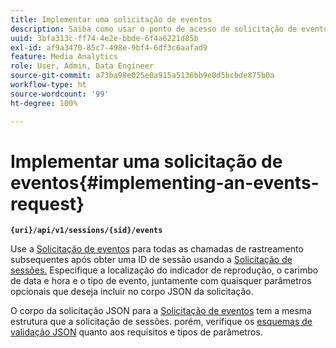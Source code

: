 ```yaml
---
title: Implementar uma solicitação de eventos
description: Saiba como usar o ponto de acesso de solicitação de eventos para todas as chamadas de rastreamento subsequentes após obter uma ID de sessão
uuid: 3bfa313c-ff74-4e2e-bbde-6f4a6221d85b
exl-id: af9a3470-85c7-498e-9bf4-6df3c6aafad9
feature: Media Analytics
role: User, Admin, Data Engineer
source-git-commit: a73ba98e025e0a915a5136bb9e0d5bcbde875b0a
workflow-type: ht
source-wordcount: '99'
ht-degree: 100%

---
```


# Implementar uma solicitação de eventos{#implementing-an-events-request}

**`{uri}/api/v1/sessions/{sid}/events`**

Use a [Solicitação de eventos](../mc-api-ref/mc-api-events-req.md) para todas as chamadas de rastreamento subsequentes após obter uma ID de sessão usando a [Solicitação de sessões.](../mc-api-ref/mc-api-sessions-req.md) Especifique a localização do indicador de reprodução, o carimbo de data e hora e o tipo de evento, juntamente com quaisquer parâmetros opcionais que deseja incluir no corpo JSON da solicitação.

O corpo da solicitação JSON para a [Solicitação de eventos](../mc-api-ref/mc-api-events-req.md) tem a mesma estrutura que a solicitação de sessões. porém, verifique os [esquemas de validação JSON](../mc-api-ref/mc-api-json-validation.md) quanto aos requisitos e tipos de parâmetros.
